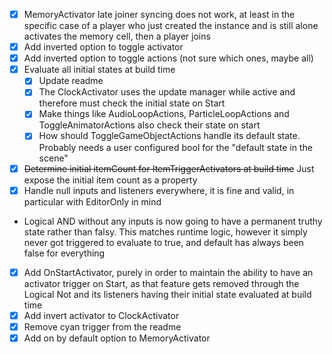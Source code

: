 
- [x] MemoryActivator late joiner syncing does not work, at least in the specific case of a player who just created the instance and is still alone activates the memory cell, then a player joins
- [x] Add inverted option to toggle activator
- [x] Add inverted option to toggle actions (not sure which ones, maybe all)
- [x] Evaluate all initial states at build time
  - [x] Update readme
  - [x] The ClockActivator uses the update manager while active and therefore must check the initial state on Start
  - [x] Make things like AudioLoopActions, ParticleLoopActions and ToggleAnimatorActions also check their state on start
  - [x] How should ToggleGameObjectActions handle its default state. Probably needs a user configured bool for the "default state in the scene"
- [x] ~~Determine initial itemCount for ItemTriggerActivators at build time~~ Just expose the initial item count as a property
- [x] Handle null inputs and listeners everywhere, it is fine and valid, in particular with EditorOnly in mind
- Logical AND without any inputs is now going to have a permanent truthy state rather than falsy. This matches runtime logic, however it simply never got triggered to evaluate to true, and default has always been false for everything
- [x] Add OnStartActivator, purely in order to maintain the ability to have an activator trigger on Start, as that feature gets removed through the Logical Not and its listeners having their initial state evaluated at build time
- [x] Add invert activator to ClockActivator
- [x] Remove cyan trigger from the readme
- [x] Add on by default option to MemoryActivator
